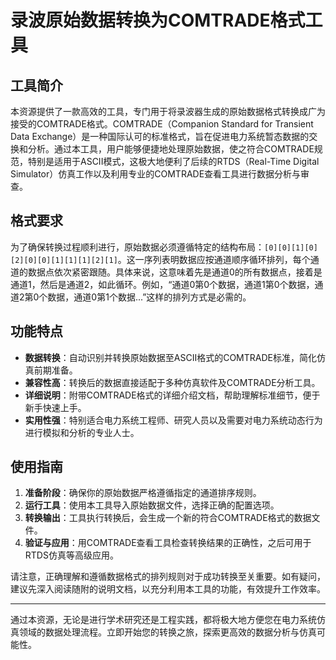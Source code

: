 # 录波原始数据转换为COMTRADE格式工具

## 工具简介

本资源提供了一款高效的工具，专门用于将录波器生成的原始数据格式转换成广为接受的COMTRADE格式。COMTRADE（Companion Standard for Transient Data Exchange）是一种国际认可的标准格式，旨在促进电力系统暂态数据的交换和分析。通过本工具，用户能够便捷地处理原始数据，使之符合COMTRADE规范，特别是适用于ASCII模式，这极大地便利了后续的RTDS（Real-Time Digital Simulator）仿真工作以及利用专业的COMTRADE查看工具进行数据分析与审查。

## 格式要求

为了确保转换过程顺利进行，原始数据必须遵循特定的结构布局：`[0][0][1][0][2][0][0][1][1][1][2][1]`。这一序列表明数据应按通道顺序循环排列，每个通道的数据点依次紧密跟随。具体来说，这意味着先是通道0的所有数据点，接着是通道1，然后是通道2，如此循环。例如，“通道0第0个数据，通道1第0个数据，通道2第0个数据，通道0第1个数据...”这样的排列方式是必需的。

## 功能特点

- **数据转换**：自动识别并转换原始数据至ASCII格式的COMTRADE标准，简化仿真前期准备。
- **兼容性高**：转换后的数据直接适配于多种仿真软件及COMTRADE分析工具。
- **详细说明**：附带COMTRADE格式的详细介绍文档，帮助理解标准细节，便于新手快速上手。
- **实用性强**：特别适合电力系统工程师、研究人员以及需要对电力系统动态行为进行模拟和分析的专业人士。

## 使用指南

1. **准备阶段**：确保你的原始数据严格遵循指定的通道排序规则。
2. **运行工具**：使用本工具导入原始数据文件，选择正确的配置选项。
3. **转换输出**：工具执行转换后，会生成一个新的符合COMTRADE格式的数据文件。
4. **验证与应用**：用COMTRADE查看工具检查转换结果的正确性，之后可用于RTDS仿真等高级应用。

请注意，正确理解和遵循数据格式的排列规则对于成功转换至关重要。如有疑问，建议先深入阅读随附的说明文档，以充分利用本工具的功能，有效提升工作效率。

---

通过本资源，无论是进行学术研究还是工程实践，都将极大地方便您在电力系统仿真领域的数据处理流程。立即开始您的转换之旅，探索更高效的数据分析与仿真可能性。
